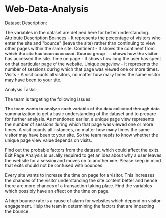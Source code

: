 # Web-Data-Analysis

Dataset Description:

The variables in the dataset are defined here for better understanding.
Attribute	Description
Bounces - 	It represents the percentage of visitors who enter the site and "bounce" (leave the site) rather than continuing to view other pages within the same site.
Continent - 	It shows the continent from which the site has been accessed.
Source group -	It shows how the visitor has accessed the site.
Time on page -	It shows how long the user has spent on that particular page of the website.
Unique pageview -	It represents the number of sessions during which that page was viewed one or more times.
Visits -	A visit counts all visitors, no matter how many times the same visitor may have been to your site.


Analysis Tasks:

The team is targeting the following issues:

The team wants to analyze each variable of the data collected through data summarization to get a basic understanding of the dataset and to prepare for further analysis.
As mentioned earlier, a unique page view represents the number of sessions during which that page was viewed one or more times. A visit counts all instances, no matter how many times the same visitor may have been to your site. So the team needs to know whether the unique page view value depends on visits.

Find out the probable factors from the dataset, which could affect the exits. Exit Page Analysis is usually required to get an idea about why a user leaves the website for a session and moves on to another one. Please keep in mind that exits should not be confused with bounces.

Every site wants to increase the time on page for a visitor. This increases the chances of the visitor understanding the site content better and hence there are more chances of a transaction taking place. Find the variables which possibly have an effect on the time on page.

A high bounce rate is a cause of alarm for websites which depend on visitor engagement. Help the team in determining the factors that are impacting the bounce.
